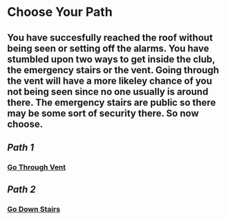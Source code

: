 # **Choose Your Path**

## You have succesfully reached the roof without being seen or setting off the alarms. You have stumbled upon two ways to get inside the club, the emergency stairs or the vent. Going through the vent will have a more likeley chance of you not being seen since no one usually is around there. The emergency stairs are public so there may be some sort of security there. So now choose. 

## _Path 1_

### [Go Through Vent](../quest-complete/complete.md)

## _Path 2_

### [Go Down Stairs](../quest-failed/failed.md) 